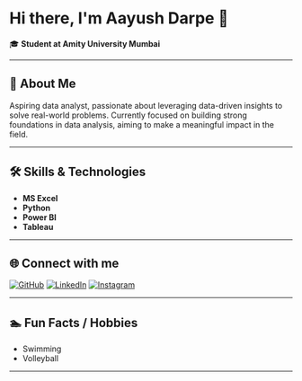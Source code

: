 # Hi there, I'm Aayush Darpe 👋

🎓 **Student at Amity University Mumbai**

---

## 🌟 About Me

Aspiring data analyst, passionate about leveraging data-driven insights to solve real-world problems. Currently focused on building strong foundations in data analysis, aiming to make a meaningful impact in the field.

---

## 🛠️ Skills & Technologies

- **MS Excel**  
- **Python**  
- **Power BI**  
- **Tableau**

---

## 🌐 Connect with me

[![GitHub](https://img.shields.io/badge/GitHub-181717?style=flat-square&logo=github&logoColor=white)](https://github.com/AayushDarpe)
[![LinkedIn](https://img.shields.io/badge/LinkedIn-0077B5?style=flat-square&logo=linkedin&logoColor=white)](https://www.linkedin.com/in/aayush-darpe-a22063226/)
[![Instagram](https://img.shields.io/badge/Instagram-E4405F?style=flat-square&logo=instagram&logoColor=white)](https://www.instagram.com/aayush_darpe)

---

## 🏊 Fun Facts / Hobbies

- Swimming
- Volleyball

---

<!--
💡 _Want to see more? Add your favorite projects or recent achievements here!_
-->
